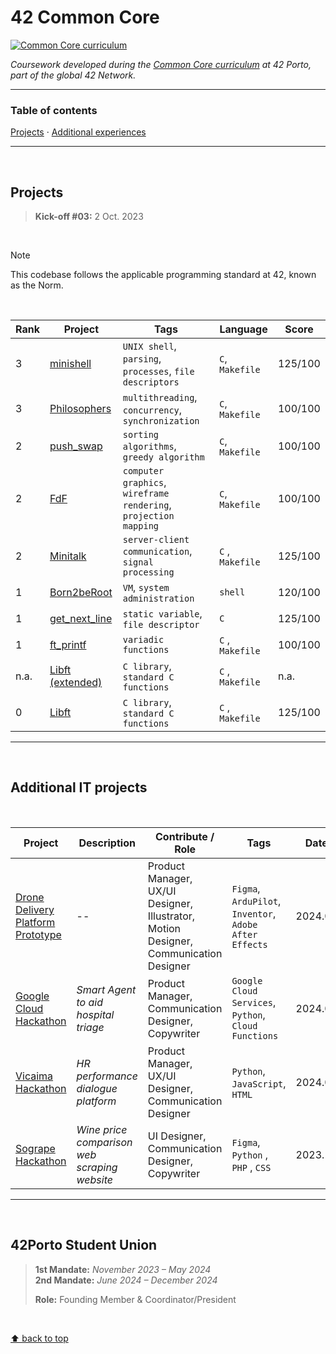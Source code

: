 # 42 Common Core
[![Common Core curriculum](https://img.shields.io/badge/42%20School-Common%20Core%20curriculum-%2315bbbb)](https://www.42porto.com/)

_Coursework developed during the [Common Core curriculum](https://42.fr/en/the-program/software-engineer-degree/) at 42 Porto, part of the global 42 Network._

___


### Table of contents
[Projects](#projects) · [Additional experiences](#additional-experiences)

___

</br>

## Projects

> **Kick-off #03:** 2 Oct. 2023

</br>

>[!NOTE]
>This codebase follows the applicable programming standard at 42, known as the Norm.

</br>

Rank | Project | Tags | Language | Score
--|--|--|--|--
3 | [minishell](https://github.com/teresa-chow/42-minishell) | `UNIX shell`, `parsing`, `processes`, `file descriptors`  | `C`, `Makefile` | 125/100
3 | [Philosophers](https://github.com/teresa-chow/42-philosophers) | `multithreading`, `concurrency`, `synchronization` | `C`, `Makefile` | 100/100
2 | [push_swap](https://github.com/teresa-chow/42-push_swap) | `sorting algorithms`, `greedy algorithm` | `C`, `Makefile` | 100/100
2 | [FdF](https://github.com/teresa-chow/42-fdf) | `computer graphics`, `wireframe rendering`, `projection mapping` | `C`, `Makefile` | 100/100
2 | [Minitalk](https://github.com/teresa-chow/42-minitalk) | `server-client communication`, `signal processing` | `C` , `Makefile` | 125/100
1 | [Born2beRoot](https://github.com/teresa-chow/42-Born2beRoot) | `VM`, `system administration` | `shell` | 120/100
1 | [get_next_line](https://github.com/teresa-chow/42-get_next_line) | `static variable`, `file descriptor` | `C` | 125/100
1 | [ft_printf](https://github.com/teresa-chow/42-ft_printf) | `variadic functions` | `C` , `Makefile` | 100/100
n.a. | [Libft (extended)](https://github.com/teresa-chow/42-libft-extended) | `C library`, `standard C functions` | `C` , `Makefile` | n.a.
0 | [Libft](https://github.com/teresa-chow/42-libft) | `C library`, `standard C functions` | `C` , `Makefile` | 125/100

___

</br>

## Additional IT projects

</br>

Project | Description | Contribute / Role | Tags | Date | Notes
--|--|--|--|--|--
[Drone Delivery Platform Prototype](https://github.com/teresa-chow/42-hackathon-visuinnovation) | -- | Product Manager, UX/UI Designer, Illustrator, Motion Designer, Communication Designer | `Figma`, `ArduPilot`, `Inventor`, `Adobe After Effects` | 2024.09 | -- 
[Google Cloud Hackathon](https://github.com/teresa-chow/42-hackathon-google-cloud) | _Smart Agent to aid hospital triage_ | Product Manager, Communication Designer, Copywriter | `Google Cloud Services`, `Python`, `Cloud Functions` | 2024.06 | --
[Vicaima Hackathon](https://github.com/teresa-chow/42-hackathon-vicaima) | _HR performance dialogue platform_ | Product Manager, UX/UI Designer, Communication Designer | `Python`, `JavaScript`, `HTML` | 2024.05 | :1st_place_medal: 1st place
[Sogrape Hackathon](https://github.com/teresa-chow/42-hackathon-sogrape) | _Wine price comparison web scraping website_ | UI Designer, Communication Designer, Copywriter | `Figma`, `Python` , `PHP` , `CSS` | 2023.10 | :3rd_place_medal: 3rd place

___

</br>

## 42Porto Student Union

> **1st Mandate:** _November 2023 – May 2024_ </br>
> **2nd Mandate:** _June 2024 – December 2024_
>
> **Role:** Founding Member & Coordinator/President

</br>

[⬆ back to top](#42-common-core)
